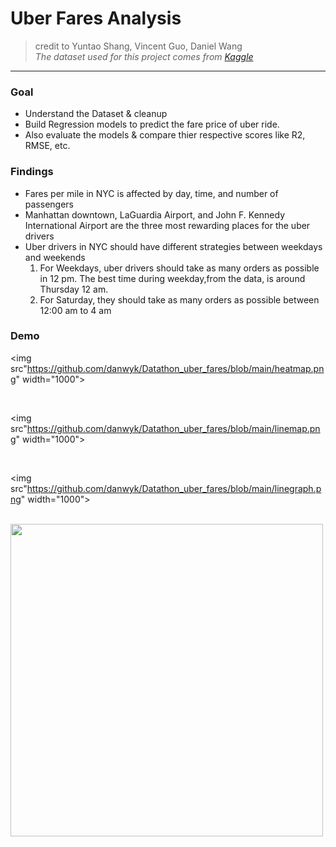 # Uber Fares Analysis
> credit to Yuntao Shang, Vincent Guo, Daniel Wang   
*The dataset used for this project comes from [Kaggle](https://www.kaggle.com/datasets/yasserh/uber-fares-dataset?datasetId=1834623&searchQuery=location)*   

---

### Goal   
- Understand the Dataset & cleanup   
- Build Regression models to predict the fare price of uber ride.   
- Also evaluate the models & compare thier respective scores like R2, RMSE, etc.


### Findings   
- Fares per mile in NYC is affected by day, time, and number of passengers   
- Manhattan downtown, LaGuardia Airport, and John F. Kennedy International Airport are the three most rewarding places for the uber drivers   
- Uber drivers in NYC should have different strategies between weekdays and weekends   
  1. For Weekdays, uber drivers should take as many orders as possible in 12 pm. The best time during weekday,from the data, is around Thursday 12 am.   
  2. For Saturday, they should take as many orders as possible between 12:00 am to 4 am   


### Demo
<img src"https://github.com/danwyk/Datathon_uber_fares/blob/main/heatmap.png" width="1000">

<br>

<img src"https://github.com/danwyk/Datathon_uber_fares/blob/main/linemap.png" width="1000">

<br>

<img src"https://github.com/danwyk/Datathon_uber_fares/blob/main/linegraph.png" width="1000">

<br>

<img src="https://github.com/danwyk/Datathon_uber_fares/blob/main/datathon_MUgSS1.png" width="500">

